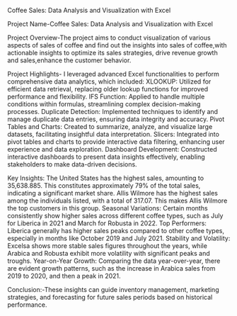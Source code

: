 Coffee Sales: Data Analysis and Visualization with Excel

Project Name-Coffee Sales: Data Analysis and Visualization with Excel


Project Overview-The project aims to conduct visualization of various aspects of sales of coffee and find out the insights into sales of coffee,with actionable insights to optimize its sales strategies, drive revenue growth and sales,enhance the customer behavior.

Project Highlights- I leveraged advanced Excel functionalities to perform comprehensive data analytics, which included:
XLOOKUP: Utilized for efficient data retrieval, replacing older lookup functions for improved performance and flexibility.
IFS Function: Applied to handle multiple conditions within formulas, streamlining complex decision-making processes.
Duplicate Detection: Implemented techniques to identify and manage duplicate data entries, ensuring data integrity and accuracy.
Pivot Tables and Charts: Created to summarize, analyze, and visualize large datasets, facilitating insightful data interpretation.
Slicers: Integrated into pivot tables and charts to provide interactive data filtering, enhancing user experience and data exploration.
Dashboard Development: Constructed interactive dashboards to present data insights effectively, enabling stakeholders to make data-driven decisions.

Key Insights:
The United States has the highest sales, amounting to 35,638.885. This constitutes approximately 79% of the total sales, indicating a significant market share.
Allis Wilmore has the highest sales among the individuals listed, with a total of 317.07. This makes Allis Wilmore the top customers in this group.
Seasonal Variations: Certain months consistently show higher sales across different coffee types, such as July for Liberica in 2021 and March for Robusta in 2022.
Top Performers: Liberica generally has higher sales peaks compared to other coffee types, especially in months like October 2019 and July 2021.
Stability and Volatility: Excelsa shows more stable sales figures throughout the years, while Arabica and Robusta exhibit more volatility with significant peaks and troughs.
Year-on-Year Growth: Comparing the data year-over-year, there are evident growth patterns, such as the increase in Arabica sales from 2019 to 2020, and then a peak in 2021.

Conclusion:-These insights can guide inventory management, marketing strategies, and forecasting for future sales periods based on historical performance.
